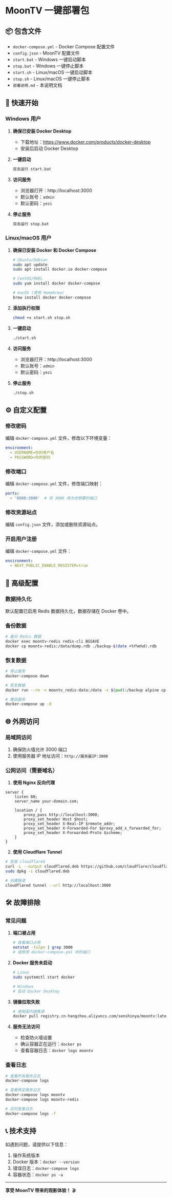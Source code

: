 # MoonTV 一键部署包

## 📦 包含文件

- `docker-compose.yml` - Docker Compose 配置文件
- `config.json` - MoonTV 配置文件
- `start.bat` - Windows 一键启动脚本
- `stop.bat` - Windows 一键停止脚本
- `start.sh` - Linux/macOS 一键启动脚本
- `stop.sh` - Linux/macOS 一键停止脚本
- `部署说明.md` - 本说明文档

## 🚀 快速开始

### Windows 用户

1. **确保已安装 Docker Desktop**
   - 下载地址：https://www.docker.com/products/docker-desktop
   - 安装后启动 Docker Desktop

2. **一键启动**
   ```cmd
   双击运行 start.bat
   ```

3. **访问服务**
   - 浏览器打开：http://localhost:3000
   - 默认账号：`admin`
   - 默认密码：`yezi`

4. **停止服务**
   ```cmd
   双击运行 stop.bat
   ```

### Linux/macOS 用户

1. **确保已安装 Docker 和 Docker Compose**
   ```bash
   # Ubuntu/Debian
   sudo apt update
   sudo apt install docker.io docker-compose
   
   # CentOS/RHEL
   sudo yum install docker docker-compose
   
   # macOS (使用 Homebrew)
   brew install docker docker-compose
   ```

2. **添加执行权限**
   ```bash
   chmod +x start.sh stop.sh
   ```

3. **一键启动**
   ```bash
   ./start.sh
   ```

4. **访问服务**
   - 浏览器打开：http://localhost:3000
   - 默认账号：`admin`
   - 默认密码：`yezi`

5. **停止服务**
   ```bash
   ./stop.sh
   ```

## ⚙️ 自定义配置

### 修改密码

编辑 `docker-compose.yml` 文件，修改以下环境变量：

```yaml
environment:
  - USERNAME=你的用户名
  - PASSWORD=你的密码
```

### 修改端口

编辑 `docker-compose.yml` 文件，修改端口映射：

```yaml
ports:
  - '8080:3000'  # 将 3000 改为你想要的端口
```

### 修改资源站点

编辑 `config.json` 文件，添加或删除资源站点。

### 开启用户注册

编辑 `docker-compose.yml` 文件：

```yaml
environment:
  - NEXT_PUBLIC_ENABLE_REGISTER=true
```

## 🔧 高级配置

### 数据持久化

默认配置已启用 Redis 数据持久化，数据存储在 Docker 卷中。

### 备份数据

```bash
# 备份 Redis 数据
docker exec moontv-redis redis-cli BGSAVE
docker cp moontv-redis:/data/dump.rdb ./backup-$(date +%Y%m%d).rdb
```

### 恢复数据

```bash
# 停止服务
docker-compose down

# 恢复数据
docker run --rm -v moontv_redis-data:/data -v $(pwd):/backup alpine cp /backup/dump.rdb /data/

# 重启服务
docker-compose up -d
```

## 🌐 外网访问

### 局域网访问

1. 确保防火墙允许 3000 端口
2. 使用服务器 IP 地址访问：`http://服务器IP:3000`

### 公网访问（需要域名）

1. **使用 Nginx 反向代理**

```nginx
server {
    listen 80;
    server_name your-domain.com;
    
    location / {
        proxy_pass http://localhost:3000;
        proxy_set_header Host $host;
        proxy_set_header X-Real-IP $remote_addr;
        proxy_set_header X-Forwarded-For $proxy_add_x_forwarded_for;
        proxy_set_header X-Forwarded-Proto $scheme;
    }
}
```

2. **使用 Cloudflare Tunnel**

```bash
# 安装 cloudflared
curl -L --output cloudflared.deb https://github.com/cloudflare/cloudflared/releases/latest/download/cloudflared-linux-amd64.deb
sudo dpkg -i cloudflared.deb

# 创建隧道
cloudflared tunnel --url http://localhost:3000
```

## 🛠️ 故障排除

### 常见问题

1. **端口被占用**
   ```bash
   # 查看端口占用
   netstat -tulpn | grep 3000
   # 或修改 docker-compose.yml 中的端口
   ```

2. **Docker 服务未启动**
   ```bash
   # Linux
   sudo systemctl start docker
   
   # Windows
   # 启动 Docker Desktop
   ```

3. **镜像拉取失败**
   ```bash
   # 使用国内镜像源
   docker pull registry.cn-hangzhou.aliyuncs.com/senshinya/moontv:latest
   ```

4. **服务无法访问**
   - 检查防火墙设置
   - 确认容器正在运行：`docker ps`
   - 查看容器日志：`docker logs moontv`

### 查看日志

```bash
# 查看所有服务日志
docker-compose logs

# 查看特定服务日志
docker-compose logs moontv
docker-compose logs moontv-redis

# 实时查看日志
docker-compose logs -f
```

## 📞 技术支持

如遇到问题，请提供以下信息：

1. 操作系统版本
2. Docker 版本：`docker --version`
3. 错误日志：`docker-compose logs`
4. 容器状态：`docker ps -a`

---

**享受 MoonTV 带来的观影体验！** 🎬